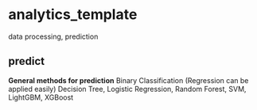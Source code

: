 # analytics_template
data processing, prediction


## predict
**General methods for prediction**
Binary Classification (Regression can be applied easily)
Decision Tree, Logistic Regression, Random Forest, SVM, LightGBM,
XGBoost
